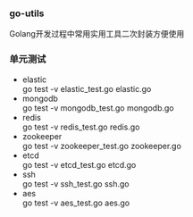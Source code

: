 ### go-utils
Golang开发过程中常用实用工具二次封装方便使用

### 单元测试
- elastic  
go test -v elastic_test.go elastic.go  
- mongodb  
go test -v mongodb_test.go mongodb.go  
- redis  
go test -v redis_test.go redis.go  
- zookeeper  
go test -v zookeeper_test.go zookeeper.go  
- etcd  
go test -v etcd_test.go etcd.go  
- ssh  
go test -v ssh_test.go ssh.go
- aes  
go test -v aes_test.go aes.go